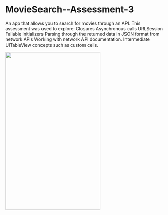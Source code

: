 # MovieSearch--Assessment-3

An app that allows you to search for movies through an API. 
This assessment was used to explore: 
Closures
Asynchronous calls
URLSession
Failable initializers
Parsing through the returned data in JSON format from network APIs
Working with network API documentation.
Intermediate UITableView concepts such as custom cells.

<img src="http://media.giphy.com/media/dgsIv8wRjz4xCOwowb/giphy.gif" width="300" height="500"/>
